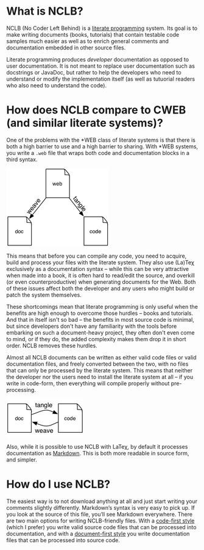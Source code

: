 # What is NCLB?

NCLB (No Coder Left Behind) is a
[literate programming](http://en.wikipedia.org/wiki/Literate_programming) system. Its goal is to make writing documents (books, tutorials) that contain testable code samples much easier as well as to enrich general comments and documentation embedded in other source files.

Literate programming produces _developer_ documentation as opposed to user documentation. It is not meant to replace user documentation such as docstrings or JavaDoc, but rather to help the developers who need to understand or modify the implementation itself (as well as tutuorial readers who also need to understand the code).

# How does NCLB compare to CWEB (and similar literate systems)?

One of the problems with the *WEB class of literate systems is that there is both a
high barrier to use and a high barrier to sharing. With *WEB systems, you write a
`.web` file that wraps both code and documentation blocks in a third syntax.

![](cweb.png)

This
means that before you can compile any code, you need to acquire, build and process
your files with the literate system. They also use (La)Teχ exclusively as a
documentation syntax – while this can be very attractive when made into a book, it is
often hard to read/edit the source, and overkill (or even counterproductive) when
generating documents for the Web. Both of these issues affect both the developer and
any users who might build or patch the system themselves.

These shortcomings mean that literate programming is only useful when the benefits are
high enough to overcome those hurdles – books and tutorials. And that in itself isn't
so bad – the benefits in most source code is minimal, but since developers don't have
any familiarity with the tools before embarking on such a document-heavy project, they
often don't even come to mind, or if they do, the added complexity makes them drop it
in short order. NCLB removes these hurdles.

Almost all NCLB documents can be written as either valid code files or valid
documentation files, and freely converted between the two, with no files that can only
be processed by the literate system. This means that neither the developer nor the
users need to install the literate system at all – if you write in code-form, then
everything will compile properly without pre-processing.

![](nclb.png)

Also, while it is possible to use NCLB with LaTeχ, by default it processes
documentation as [Markdown](http://en.wikipedia.org/wiki/Markdown). This is both more
readable in source form, and simpler.

# How do I use NCLB?

The easiest way is to not download anything at all and just start writing your
comments slightly differently. Markdown’s syntax is very easy to pick up. If you look
at the source of this file, you’ll see Markdown everywhere. There are two main options
for writing NCLB-friendly files. With a [code-first style](code-first.md) (which I
prefer) you write valid source code files that can be processed into documentation,
and with a [document-first style](document-first.md) you write documentation files
that can be processed into source code.
